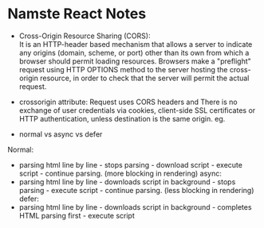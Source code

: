 # Namste React Notes
- Cross-Origin Resource Sharing (CORS):  
It is an HTTP-header based mechanism that allows a server to indicate any origins (domain, scheme, or port) 
other than its own from which a browser should permit loading resources.
Browsers make a "preflight" request using HTTP OPTIONS method to the server hosting the cross-origin resource, in order to check that the server will permit the actual request.

- crossorigin attribute:
Request uses CORS headers and  There is no exchange of user credentials via cookies, client-side SSL certificates or HTTP authentication, 
unless destination is the same origin.
eg.
<script
  src="https://example.com/example-framework.js"
  crossorigin="anonymous"></script>

- normal vs async vs defer

Normal: 
   - parsing html line by line - stops parsing - download script - execute script - continue parsing. (more blocking in rendering)
async:
   - parsing html line by line - downloads script in background - stops parsing - execute script - continue parsing. (less blocking in rendering)
defer:
   - parsing html line by line - downloads script in background - completes HTML parsing first - execute script
